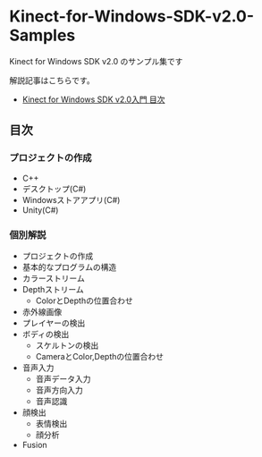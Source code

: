 Kinect-for-Windows-SDK-v2.0-Samples
===================================

Kinect for Windows SDK v2.0 のサンプル集です

解説記事はこちらです。

 * [Kinect for Windows SDK v2.0入門 目次](http://www.naturalsoftware.jp/kinect-for-windows-sdk-v2-0%E5%85%A5%E9%96%80-%E7%9B%AE%E6%AC%A1)

## 目次

### プロジェクトの作成
   * C++
   * デスクトップ(C#)
   * Windowsストアアプリ(C#)
   * Unity(C#)

### 個別解説
   * プロジェクトの作成
   * 基本的なプログラムの構造
   * カラーストリーム
   * Depthストリーム
     * ColorとDepthの位置合わせ
   * 赤外線画像
   * プレイヤーの検出
   * ボディの検出
     * スケルトンの検出
     * CameraとColor,Depthの位置合わせ
   * 音声入力
     * 音声データ入力
     * 音声方向入力
     * 音声認識
   * 顔検出
     * 表情検出
     * 顔分析
   * Fusion
